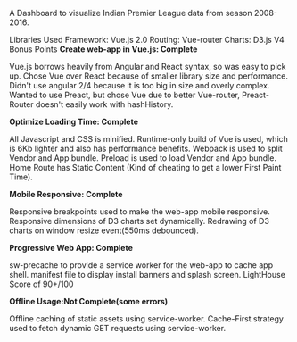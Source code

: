 A Dashboard to visualize Indian Premier League data from season 2008-2016.



Libraries Used
Framework: Vue.js 2.0
Routing: Vue-router
Charts: D3.js V4
Bonus Points
**Create web-app in Vue.js: Complete**

Vue.js borrows heavily from Angular and React syntax, so was easy to pick up.
Chose Vue over React because of smaller library size and performance.
Didn't use angular 2/4 because it is too big in size and overly complex.
Wanted to use Preact, but chose Vue due to better Vue-router, Preact-Router doesn't easily work with hashHistory.

**Optimize Loading Time: Complete**

All Javascript and CSS is minified.
Runtime-only build of Vue is used, which is 6Kb lighter and also has performance benefits.
Webpack is used to split Vendor and App bundle.
Preload is used to load Vendor and App bundle.
Home Route has Static Content (Kind of cheating to get a lower First Paint Time).

**Mobile Responsive: Complete**

Responsive breakpoints used to make the web-app mobile responsive.
Responsive dimensions of D3 charts set dynamically.
Redrawing of D3 charts on window resize event(550ms debounced).

**Progressive Web App: Complete**

sw-precache to provide a service worker for the web-app to cache app shell.
manifest file to display install banners and splash screen.
LightHouse Score of 90+/100

**Offline Usage:Not Complete(some errors)**

Offline caching of static assets using service-worker.
Cache-First strategy used to fetch dynamic GET requests using service-worker.
